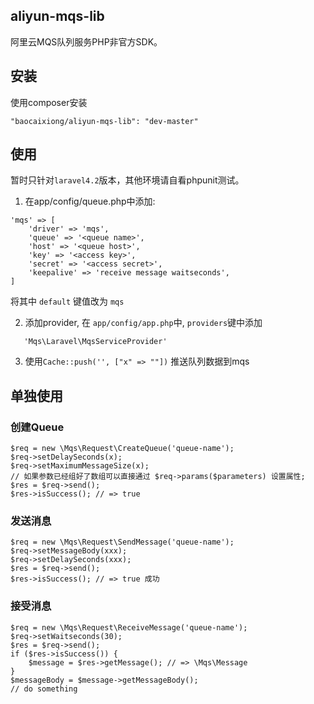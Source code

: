 ## aliyun-mqs-lib

阿里云MQS队列服务PHP非官方SDK。

## 安装

使用composer安装

    "baocaixiong/aliyun-mqs-lib": "dev-master"

## 使用

暂时只针对`laravel4.2`版本，其他环境请自看phpunit测试。

1. 在app/config/queue.php中添加:

```
'mqs' => [
    'driver' => 'mqs',
    'queue' => '<queue name>',
    'host' => '<queue host>',
    'key' => '<access key>',
    'secret' => '<access secret>',
    'keepalive' => 'receive message waitseconds',
]
```

将其中 `default` 键值改为 `mqs`

2. 添加provider, 在 `app/config/app.php`中, `providers`键中添加

```
   'Mqs\Laravel\MqsServiceProvider'
```

3. 使用`Cache::push('', ["x" => ""])` 推送队列数据到mqs

## 单独使用

### 创建Queue

```
$req = new \Mqs\Request\CreateQueue('queue-name');
$req->setDelaySeconds(x);
$req->setMaximumMessageSize(x);
// 如果参数已经组好了数组可以直接通过 $req->params($parameters) 设置属性;
$res = $req->send();
$res->isSuccess(); // => true
```

### 发送消息
```
$req = new \Mqs\Request\SendMessage('queue-name');
$req->setMessageBody(xxx);
$req->setDelaySeconds(xxx);
$res = $req->send();
$res->isSuccess(); // => true 成功
```

### 接受消息

```
$req = new \Mqs\Request\ReceiveMessage('queue-name');
$req->setWaitseconds(30);
$res = $req->send();
if ($res->isSuccess()) {
    $message = $res->getMessage(); // => \Mqs\Message
}
$messageBody = $message->getMessageBody();
// do something
```

